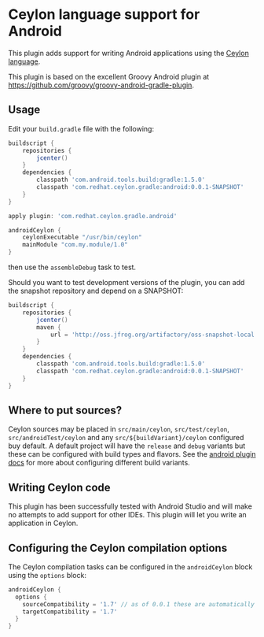 Ceylon language support for Android
===================================

This plugin adds support for writing Android applications using the [Ceylon language](http://ceylon-lang.org).

This plugin is based on the excellent Groovy Android plugin at https://github.com/groovy/groovy-android-gradle-plugin.

Usage
-----

Edit your `build.gradle` file with the following:

```groovy
buildscript {
    repositories {
        jcenter()
    }
    dependencies {
        classpath 'com.android.tools.build:gradle:1.5.0'
        classpath 'com.redhat.ceylon.gradle:android:0.0.1-SNAPSHOT'
    }
}

apply plugin: 'com.redhat.ceylon.gradle.android'

androidCeylon {
    ceylonExecutable "/usr/bin/ceylon"
    mainModule "com.my.module/1.0"
}
```

then use the `assembleDebug` task to test.

Should you want to test development versions of the plugin, you can add the snapshot repository and depend on a SNAPSHOT:

```groovy
buildscript {
    repositories {
        jcenter()
        maven {
            url = 'http://oss.jfrog.org/artifactory/oss-snapshot-local'
        }
    }
    dependencies {
        classpath 'com.android.tools.build:gradle:1.5.0'
        classpath 'com.redhat.ceylon.gradle:android:0.0.1-SNAPSHOT'
    }
}
```

Where to put sources?
---------------------

Ceylon sources may be placed in `src/main/ceylon`, `src/test/ceylon`, `src/androidTest/ceylon` and any `src/${buildVariant}/ceylon` 
configured buy default. A default project will have the `release` and `debug` variants but these can be configured with build
types and flavors. See the [android plugin docs](https://sites.google.com/a/android.com/tools/tech-docs/new-build-system/user-guide#TOC-Build-Types)
for more about configuring different build variants.

Writing Ceylon code
-------------------

This plugin has been successfully tested with Android Studio and will make no attempts to add support for other IDEs.
This plugin will let you write an application in Ceylon.

Configuring the Ceylon compilation options
------------------------------------------

The Ceylon compilation tasks can be configured in the `androidCeylon` block using the `options` block:

```groovy
androidCeylon {
  options {
    sourceCompatibility	= '1.7' // as of 0.0.1 these are automatically set based off the android plugin's
    targetCompatibility = '1.7'
  }
}
```

